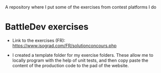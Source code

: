 A repository where I put some of the exercises from contest platforms I do 


# BattleDev exercises

* Link to the exercises (FR): https://www.isograd.com/FR/solutionconcours.php

* I created a template folder for my exercise folders. These allow me to locally program with the help of unit tests, and then copy paste the content of the production code to the pad of the website.
